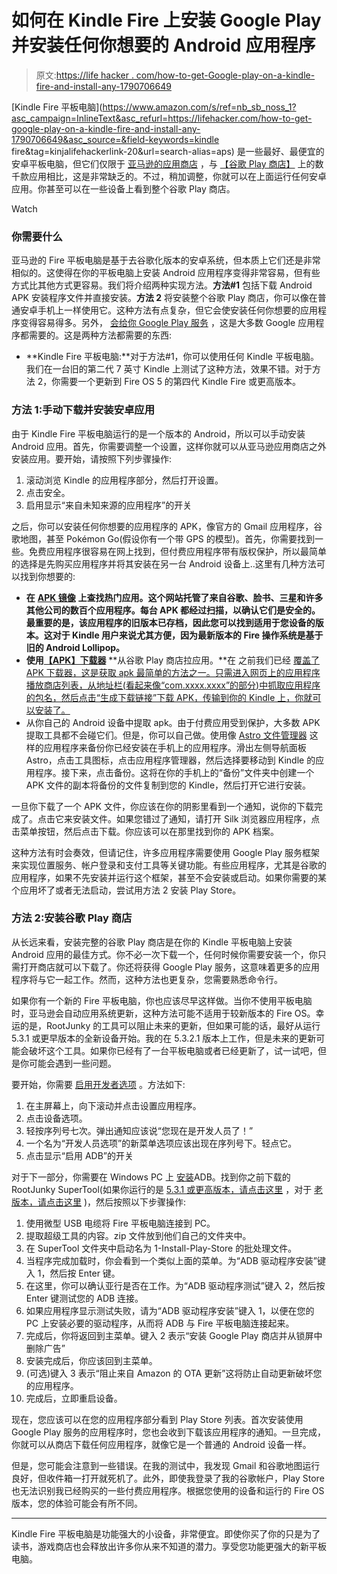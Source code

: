 # 如何在 Kindle Fire 上安装 Google Play 并安装任何你想要的 Android 应用程序

> 原文:[https://life hacker . com/how-to-get-Google-play-on-a-kindle-fire-and-install-any-1790706649](https://lifehacker.com/how-to-get-google-play-on-a-kindle-fire-and-install-any-1790706649)

[Kindle Fire 平板电脑](https://www.amazon.com/s/ref=nb_sb_noss_1?asc_campaign=InlineText&asc_refurl=https://lifehacker.com/how-to-get-google-play-on-a-kindle-fire-and-install-any-1790706649&asc_source=&field-keywords=kindle fire&tag=kinjalifehackerlink-20&url=search-alias=aps) 是一些最好、最便宜的安卓平板电脑，但它们仅限于 [亚马逊的应用商店](https://www.amazon.com/mobile-apps/b?asc_campaign=InlineText&asc_refurl=https://lifehacker.com/how-to-get-google-play-on-a-kindle-fire-and-install-any-1790706649&asc_source=&ie=UTF8&node=2350149011&tag=kinjalifehackerlink-20) ，与 [【谷歌 Play 商店】](https://play.google.com/store) 上的数千款应用相比，这是非常缺乏的。不过，稍加调整，你就可以在上面运行任何安卓应用。你甚至可以在一些设备上看到整个谷歌 Play 商店。

Watch

### **你需要什么**

亚马逊的 Fire 平板电脑是基于去谷歌化版本的安卓系统，但本质上它们还是非常相似的。这使得在你的平板电脑上安装 Android 应用程序变得非常容易，但有些方式比其他方式更容易。我们将介绍两种实现方法。**方法#1** 包括下载 Android APK 安装程序文件并直接安装。**方法 2** 将安装整个谷歌 Play 商店，你可以像在普通安卓手机上一样使用它。这种方法有点复杂，但它会使安装任何你想要的应用程序变得容易得多。另外， [会给你 Google Play 服务](https://lifehacker.com/why-google-play-services-are-now-more-important-than-an-975970197) ，这是大多数 Google 应用程序都需要的。这是两种方法都需要的东西:

*   **Kindle Fire 平板电脑:**对于方法#1，你可以使用任何 Kindle 平板电脑。我们在一台旧的第二代 7 英寸 Kindle 上测试了这种方法，效果不错。对于方法 2，你需要一个更新到 Fire OS 5 的第四代 Kindle Fire 或更高版本。

### **方法 1:手动下载并安装安卓应用**

由于 Kindle Fire 平板电脑运行的是一个版本的 Android，所以可以手动安装 Android 应用。首先，你需要调整一个设置，这样你就可以从亚马逊应用商店之外安装应用。要开始，请按照下列步骤操作:

1.  滚动浏览 Kindle 的应用程序部分，然后打开设置。
2.  点击安全。
3.  启用显示“来自未知来源的应用程序”的开关

之后，你可以安装任何你想要的应用程序的 APK，像官方的 Gmail 应用程序，谷歌地图，甚至 Pokémon Go(假设你有一个带 GPS 的模型)。首先，你需要找到一些。免费应用程序很容易在网上找到，但付费应用程序带有版权保护，所以最简单的选择是先购买应用程序并将其安装在另一台 Android 设备上..这里有几种方法可以找到你想要的:

*   **在** [**APK 镜像**](http://apkmirror.com/) **上查找热门应用。这个网站托管了来自谷歌、脸书、三星和许多其他公司的数百个应用程序。每台 APK 都经过扫描，以确认它们是安全的。最重要的是，该应用程序的旧版本已存档，因此您可以找到适用于您设备的版本。这对于 Kindle 用户来说尤其方便，因为最新版本的 Fire 操作系统是基于旧的 Android Lollipop。**
*   **使用**[**【APK】下载器**](http://apps.evozi.com/apk-downloader/) **从谷歌 Play 商店拉应用。**在 之前我们已经 [覆盖了 APK 下载器，这是获取 apk 最简单的方法之一。只需进入网页上的应用程序播放商店列表，从地址栏(看起来像“com.xxxx.xxxx”的部分)中抓取应用程序的包名，然后点击“生成下载链接”下载 APK，传输到你的 Kindle 上，你就可以安装了。](https://lifehacker.com/apk-downloads-lets-you-pull-apk-files-directly-from-goo-1456775931)
*   从你自己的 Android 设备中提取 apk。由于付费应用受到保护，大多数 APK 提取工具都不会碰它们。但是，你可以自己做。使用像 [Astro 文件管理器](https://play.google.com/store/apps/details?id=com.metago.astro) 这样的应用程序来备份你已经安装在手机上的应用程序。滑出左侧导航面板 Astro，点击工具图标，点击应用程序管理器，然后选择要移动到 Kindle 的应用程序。接下来，点击备份。这将在你的手机上的“备份”文件夹中创建一个 APK 文件的副本将备份的文件复制到您的 Kindle，然后打开它进行安装。

一旦你下载了一个 APK 文件，你应该在你的阴影里看到一个通知，说你的下载完成了。点击它来安装文件。如果您错过了通知，请打开 Silk 浏览器应用程序，点击菜单按钮，然后点击下载。你应该可以在那里找到你的 APK 档案。

这种方法有时会奏效，但请记住，许多应用程序需要使用 Google Play 服务框架 来实现位置服务、帐户登录和支付工具等关键功能。有些应用程序，尤其是谷歌的应用程序，如果不先安装并运行这个框架，甚至不会安装或启动。如果你需要的某个应用坏了或者无法启动，尝试用方法 2 安装 Play Store。

### **方法 2:安装谷歌 Play 商店**

从长远来看，安装完整的谷歌 Play 商店是在你的 Kindle 平板电脑上安装 Android 应用的最佳方式。你不必一次下载一个，任何时候你需要安装一个，你只需打开商店就可以下载了。你还将获得 Google Play 服务，这意味着更多的应用程序将与它一起工作。然而，这种方法也更复杂，您需要熟悉命令行。

如果你有一个新的 Fire 平板电脑，你也应该尽早这样做。当你不使用平板电脑时，亚马逊会自动应用系统更新，这种方法可能不适用于较新版本的 Fire OS。幸运的是，RootJunky 的工具可以阻止未来的更新，但如果可能的话，最好从运行 5.3.1 或更早版本的全新设备开始。我的在 5.3.2.1 版本上工作，但是未来的更新可能会破坏这个工具。如果你已经有了一台平板电脑或者已经更新了，试一试吧，但是你可能会遇到一些问题。

要开始，你需要 [启用开发者选项](http://lifehacker.com/the-coolest-features-you-can-unlock-in-androids-develop-1789517222#_ga=1.89172187.1347662518.1465819317) 。方法如下:

1.  在主屏幕上，向下滚动并点击设置应用程序。
2.  点击设备选项。
3.  轻按序列号七次。弹出通知应该说“您现在是开发人员了！”
4.  一个名为“开发人员选项”的新菜单选项应该出现在序列号下。轻点它。
5.  点击显示“启用 ADB”的开关

对于下一部分，你需要在 Windows PC 上 [安装](http://lifehacker.com/the-easiest-way-to-install-androids-adb-and-fastboot-to-1586992378)ADB。找到你之前下载的 RootJunky SuperTool(如果你运行的是 [5.3.1 或更高版本，请点击这里](http://rootjunkysdl.com/files/?dir=Amazon%20Fire%205th%20gen) ，对于 [老版本，请点击这里](http://rootjunkysdl.com/files/?dir=Amazon%20Fire%205th%20gen/SuperTool) )，然后按照以下步骤操作:

1.  使用微型 USB 电缆将 Fire 平板电脑连接到 PC。
2.  提取超级工具的内容。zip 文件放到他们自己的文件夹中。
3.  在 SuperTool 文件夹中启动名为 1-Install-Play-Store 的批处理文件。
4.  当程序完成加载时，你会看到一个类似上面的菜单。为“ADB 驱动程序安装”键入 1，然后按 Enter 键。
5.  在这里，你可以确认亚行是否在工作。为“ADB 驱动程序测试”键入 2，然后按 Enter 键测试您的 ADB 连接。
6.  如果应用程序显示测试失败，请为“ADB 驱动程序安装”键入 1，以便在您的 PC 上安装必要的驱动程序，从而将 ADB 与 Fire 平板电脑连接起来。
7.  完成后，你将返回到主菜单。键入 2 表示“安装 Google Play 商店并从锁屏中删除广告”
8.  安装完成后，你应该回到主菜单。
9.  (可选)键入 3 表示“阻止来自 Amazon 的 OTA 更新”这将防止自动更新破坏您的应用程序。
10.  完成后，立即重启设备。

现在，您应该可以在您的应用程序部分看到 Play Store 列表。首次安装使用 Google Play 服务的应用程序时，您也会收到下载该应用程序的通知。一旦完成，你就可以从商店下载任何应用程序，就像它是一个普通的 Android 设备一样。

但是，您可能会注意到一些错误。在我的测试中，我发现 Gmail 和谷歌地图运行良好，但收件箱一打开就死机了。此外，即使我登录了我的谷歌帐户，Play Store 也无法识别我已经购买的一些付费应用程序。根据您使用的设备和运行的 Fire OS 版本，您的体验可能会有所不同。

* * *

Kindle Fire 平板电脑是功能强大的小设备，非常便宜。即使你买了你的只是为了读书，游戏商店也会释放出许多你从来不知道的潜力。享受您功能更强大的新平板电脑。